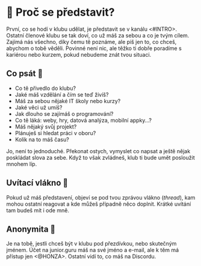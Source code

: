 # 👋 Proč se představit?
První, co se hodí v klubu udělat, je představit se v kanálu <#INTRO>. Ostatní členové klubu se tak doví, co už máš za sebou a co je tvým cílem. Zajímá nás všechno, díky čemu tě poznáme, ale piš jen to, co chceš, abychom o tobě věděli. Povinné není nic, ale těžko ti dobře poradíme s kariérou nebo kurzem, pokud nebudeme znát tvou situaci.

## Co psát 📝
- Co tě přivedlo do klubu?
- Jaké máš vzdělání a čím se teď živíš?
- Máš za sebou nějaké IT školy nebo kurzy?
- Jaké věci už umíš?
- Jak dlouho se zajímáš o programování?
- Co tě láká: weby, hry, datová analýza, mobilní appky…?
- Máš nějaký svůj projekt?
- Plánuješ si hledat práci v oboru?
- Kolik na to máš času?

Jo, není to jednoduché. Překonat ostych, vymyslet co napsat a ještě nějak poskládat slova za sebe. Když to však zvládneš, klub ti bude umět posloužit mnohem líp.

## Uvítací vlákno 🧵
Pokud už máš představení, objeví se pod tvou zprávou vlákno (_thread_), kam mohou ostatní reagovat a kde můžeš případně něco doplnit. Krátké uvítání tam budeš mít i ode mně.

## Anonymita 🥷
Je na tobě, jestli chceš být v klubu pod přezdívkou, nebo skutečným jménem. Účet na junior.guru máš na své jméno a e-mail, ale k těm má přístup jen <@HONZA>. Ostatní vidí to, co máš na Discordu.
